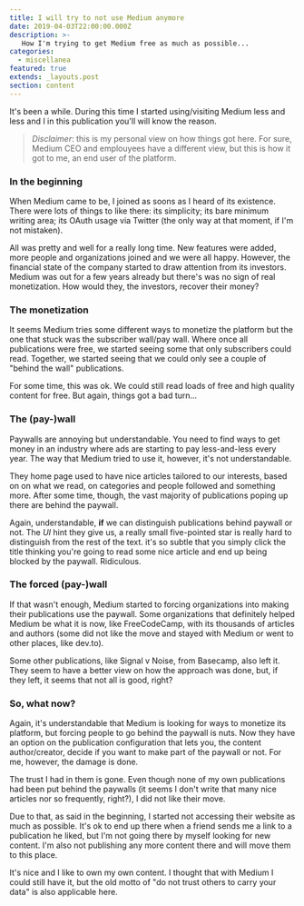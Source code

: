 ```yaml
---
title: I will try to not use Medium anymore
date: 2019-04-03T22:00:00.000Z
description: >-
   How I'm trying to get Medium free as much as possible...
categories:
  - miscellanea
featured: true
extends: _layouts.post
section: content
---
```


 It's been a while. During this time I started using/visiting Medium less and less and I in this publication you'll will know the reason.

 > *Disclaimer*: this is my personal view on how things got here. For sure, Medium CEO and emplouyees have a different view, but this is how it got to me, an end user of the platform.

 ### In the beginning

 When Medium came to be, I joined as soons as I heard of its existence. There were lots of things to like there: its simplicity; its bare minimum writing area; its OAuth usage via Twitter (the only way at that moment, if I'm not mistaken).

 All was pretty and well for a really long time. New features were added, more people and organizations joined and we were all happy. However, the financial state of the company started to draw attention from its investors. Medium was out for a few years already but there's was no sign of real monetization. How would they, the investors, recover their money?

### The monetization

It seems Medium tries some different ways to monetize the platform but the one that stuck was the subscriber wall/pay wall. Where once all publications were free, we started seeing some that only subscribers could read. Together, we started seeing that we could only see a couple of "behind the wall" publications.

For some time, this was ok. We could still read loads of free and high quality content for free. But again, things got a bad turn...

### The (pay-)wall

Paywalls are annoying but understandable. You need to find ways to get money in an industry where ads are starting to pay less-and-less every year. The way that Medium tried to use it, however, it's not understandable.

They home page used to have nice articles tailored to our interests, based on on what we read, on categories and people followed and something more. After some time, though, the vast majority of publications poping up there are behind the paywall.

Again, understandable, **if** we can distinguish publications behind paywall or not. The _UI_ hint they give us, a really small five-pointed star is really hard to distinguish from the rest of the text. it's so subtle that you simply click the title thinking you're going to read some nice article and end up being blocked by the paywall. Ridiculous.

### The forced (pay-)wall

If that wasn't enough, Medium started to forcing organizations into making their publications use the paywall. Some organizations that definitely helped Medium be what it is now, like FreeCodeCamp, with its thousands of articles and authors (some did not like the move and stayed with Medium or went to other places, like dev.to).

Some other publications, like Signal v Noise, from Basecamp, also left it. They seem to have a better view on how the approach was done, but, if they left, it seems that not all is good, right?

### So, what now?

Again, it's understandable that Medium is looking for ways to monetize its platform, but forcing people to go behind the paywall is nuts. Now they have an option on the publication configuration that lets you, the content author/creator, decide if you want to make part of the paywall or not. For me, however, the damage is done.

The trust I had in them is gone. Even though none of my own publications had been put behind the paywalls (it seems I don't write that many nice articles nor so frequently, right?), I did not like their move.

Due to that, as said in the beginning, I started not accessing their website as much as possible. It's ok to end up there when a friend sends me a link to a publication he liked, but I'm not going there by myself looking for new content. I'm also not publishing any more content there and will move them to this place.

It's nice and I like to own my own content. I thought that with Medium I could still have it, but the old motto of "do not trust others to carry your data" is also applicable here.
